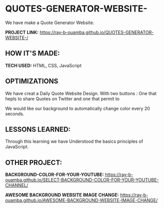 # QUOTES-GENERATOR-WEBSITE-
We have make a Quote Generator Website.

**PROJECT LINK:** https://ray-b-ouamba.github.io/QUOTES-GENERATOR-WEBSITE-/

## HOW IT'S MADE:

**TECH USED:** HTML, CSS, JavaScript

## OPTIMIZATIONS
We have creat a Daily Quote Website Design.  With two buttons : One that hepls to share Quotes on Twitter and one that permit to 

We would like our background to automatically change color every 20 seconds.

## LESSONS LEARNED:
Through this learning we have Understood the basics principles of JavaScript.

## OTHER PROJECT:
**BACKGROUND-COLOR-FOR-YOUR-YOUTUBE:**
https://ray-b-ouamba.github.io/SELECT-BACKGROUND-COLOR-FOR-YOUR-YOUTUBE-CHANNEL/

**AWESOME BACKGROUND WEBSITE IMAGE CHANGE:**
https://ray-b-ouamba.github.io/AWESOME-BACKGROUND-WEBSITE-IMAGE-CHANGE/

